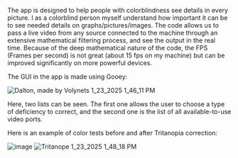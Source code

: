 The app is designed to help people with colorblindness see details in every picture. I as a colorblind person myself understand how important it can be to see needed details on graphs/pictures/images. The code allows us to pass a live video from any source connected to the machine through an extensive mathematical filtering process, and see the output in the real time. Because of the deep mathematical nature of the code, the FPS (Frames per second) is not great (about 15 fps on my machine) but can be improved significantly on more powerful devices.

The GUI in the app is made using Gooey:

![Dalton, made by Volynets 1_23_2025 1_46_11 PM](https://github.com/user-attachments/assets/c96b7dd1-810d-41b8-8722-762669fdabd4)

Here, two lists can be seen. The first one allows the user to choose a type of deficiency to correct, and the second one is the list of all available-to-use video ports.

Here is an example of color tests before and after Tritanopia correction:

![image](https://github.com/user-attachments/assets/4c33d394-2bcb-41ad-88a7-2143dc69740d) ![Tritanope 1_23_2025 1_48_18 PM](https://github.com/user-attachments/assets/9ff5f718-27e2-43e4-9471-2ef5e66c051e)
